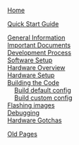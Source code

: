[Home](Home)  

[Quick Start Guide](Quick-Start-Guide)  

[General Information](General-Information)  
[Important Documents](Important-Documents)  
[Development Process](Development-Process)  
[Software Setup](Software-Setup)  
[Hardware Overview](Hardware-Overview)  
[Hardware Setup](Hardware-Setup)  
[Building the Code](Building-the-Code)  
&nbsp;&nbsp;&nbsp;&nbsp;[Build default config](Build-default-config)  
&nbsp;&nbsp;&nbsp;&nbsp;[Build custom config](Build-custom-config)  
[Flashing images](Flashing-images)  
[Debugging](Debugging)  
[Hardware Gotchas](Hardware-Gotchas)  

[Old Pages](Old-Pages)
